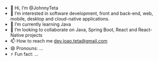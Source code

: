 - 👋 Hi, I’m @JohnnyTeta
- 👀 I’m interested in software development, front and back-end, web, mobile, desktop and cloud-native applications.
- 🌱 I’m currently learning Java
- 💞️ I’m looking to collaborate on Java, Spring Boot, React and React-Native projects
- 📫 How to reach me dev.joao.teta@gmail.com  
- 😄 Pronouns: ...
- ⚡ Fun fact: ...

<!---
JohnnyTeta/JohnnyTeta is a ✨ special ✨ repository because its `README.md` (this file) appears on your GitHub profile.
You can click the Preview link to take a look at your changes.
--->
